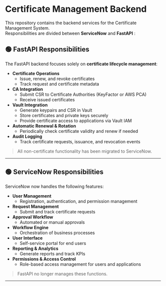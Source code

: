 # Certificate Management Backend

This repository contains the backend services for the Certificate Management System.  
Responsibilities are divided between **ServiceNow** and **FastAPI** :

## 🟢 FastAPI Responsibilities 

The FastAPI backend focuses solely on **certificate lifecycle management**:

- **Certificate Operations**
  - Issue, renew, and revoke certificates
  - Track request and certificate metadata
- **CA Integration**
  - Submit CSR to Certificate Authorities (KeyFactor or AWS PCA)
  - Receive issued certificates
- **Vault Integration**
  - Generate keypairs and CSR in Vault
  - Store certificates and private keys securely
  - Provide certificate access to applications via Vault IAM
- **Automatic Renewal & Rotation**
  - Periodically check certificate validity and renew if needed
- **Audit Logging**
  - Track certificate requests, issuance, and revocation events

> All non-certificate functionality has been migrated to ServiceNow.

---

## 🟢 ServiceNow Responsibilities 

ServiceNow now handles the following features:

- **User Management**
  - Registration, authentication, and permission management
- **Request Management**
  - Submit and track certificate requests
- **Approval Workflow**
  - Automated or manual approvals
- **Workflow Engine**
  - Orchestration of business processes
- **User Interface**
  - Self-service portal for end users
- **Reporting & Analytics**
  - Generate reports and track KPIs
- **Permissions & Access Control**
  - Role-based access management for users and applications

> FastAPI no longer manages these functions.

---

